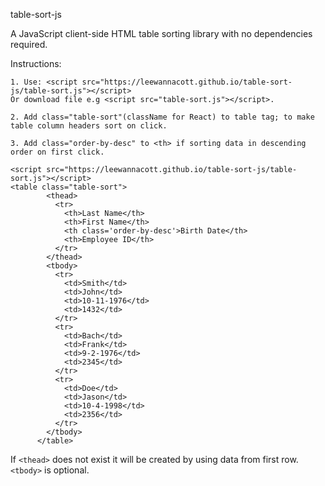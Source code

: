 table-sort-js

A JavaScript client-side HTML table sorting library with no dependencies required. 

Instructions:
```
1. Use: <script src="https://leewannacott.github.io/table-sort-js/table-sort.js"></script>
Or download file e.g <script src="table-sort.js"></script>.

2. Add class="table-sort"(className for React) to table tag; to make table column headers sort on click.

3. Add class="order-by-desc" to <th> if sorting data in descending order on first click.
```
   
```
<script src="https://leewannacott.github.io/table-sort-js/table-sort.js"></script>
<table class="table-sort">
        <thead>
          <tr>
            <th>Last Name</th>
            <th>First Name</th>
            <th class='order-by-desc'>Birth Date</th>
            <th>Employee ID</th>
          </tr>
        </thead>
        <tbody>
          <tr>
            <td>Smith</td>
            <td>John</td>
            <td>10-11-1976</td>
            <td>1432</td>
          </tr>
          <tr>
            <td>Bach</td>
            <td>Frank</td>
            <td>9-2-1976</td>
            <td>2345</td>
          </tr>
          <tr>
            <td>Doe</td>
            <td>Jason</td>
            <td>10-4-1998</td>
            <td>2356</td>
          </tr>
        </tbody>
      </table>
```

If `<thead>` does not exist it will be created by using data from first row. `<tbody>` is optional.
